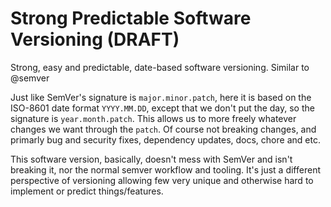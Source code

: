 # Strong Predictable Software Versioning (DRAFT)
Strong, easy and predictable, date-based software versioning. Similar to @semver

Just like SemVer's signature is `major.minor.patch`, here it is based on the ISO-8601 date format `YYYY.MM.DD`, except that we don't put the day, so the signature is `year.month.patch`. This allows us to more freely whatever changes we want through the `patch`. Of course not breaking changes, and primarly bug and security fixes, dependency updates, docs, chore and etc.

This software version, basically, doesn't mess with SemVer and isn't breaking it, nor the normal semver workflow and tooling. It's just a different perspective of versioning allowing few very unique and otherwise hard to implement or predict things/features.
